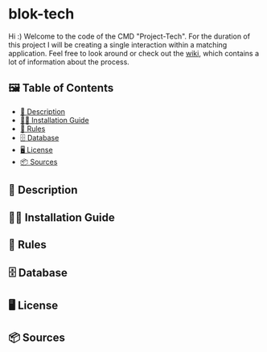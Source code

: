 # blok-tech

Hi :) Welcome to the code of the CMD "Project-Tech". For the duration of this project I will be creating a single interaction within a matching application. Feel free to look around or check out the [wiki](https://github.com/evaboogaard/blok-tech/wiki), which contains a lot of information about the process.

## 🖼 Table of Contents
- [🎨 Description](https://github.com/evaboogaard/blok-tech#-description)
- [🧙‍♂ ‍Installation Guide]()
- [🚫 Rules]()
- [🗄 Database]()
- [🖥 License]()
- [📦 Sources]()

## 🎨 Description

## 🧙‍♂ ‍Installation Guide

## 🚫 Rules

## 🗄 Database

## 🖥 License

## 📦 Sources
